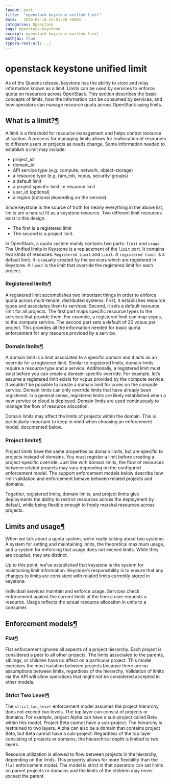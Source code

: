```yaml
---
layout: post
title:  "openstack keystone unified limit"
date:   2020-07-14 23:01:00 +0800
categories: Openstack
tags: Openstack-Keystone
excerpt: openstack keystone unified limit
mathjax: true
typora-root-url: ../
---
```


# openstack keystone unified limit

As of the Queens release, keystone has the ability to store and relay information known as a limit. Limits can be used by services to enforce quota on resources across OpenStack. This section describes the basic concepts of limits, how the information can be consumed by services, and how operators can manage resource quota across OpenStack using limits.

## What is a limit?[¶](https://docs.openstack.org/keystone/latest/admin/unified-limits.html#what-is-a-limit)

A limit is a threshold for resource management and helps control resource utilization. A process for managing limits allows for reallocation of resources to different users or projects as needs change. Some information needed to establish a limit may include:

- project_id
- domain_id
- API service type (e.g. compute, network, object-storage)
- a resource type (e.g. ram_mb, vcpus, security-groups)
- a default limit
- a project specific limit i.e resource limit
- user_id (optional)
- a region (optional depending on the service)

Since keystone is the source of truth for nearly everything in the above list, limits are a natural fit as a keystone resource. Two different limit resources exist in this design.

- The first is a registered limit
- The second is a project limit.

In OpenStack, a quota system mainly contains two parts: `limit` and `usage`. The Unified limits in Keystone is a replacement of the `limit` part. It contains two kinds of resouces: `Registered Limit` and `Limit`. A `registered limit` is a default limit. It is usually created by the services which are registered in Keystone. A `limit` is the limit that override the registered limit for each project.

### Registered limits[¶](https://docs.openstack.org/keystone/latest/admin/unified-limits.html#registered-limits)

A registered limit accomplishes two important things in order to enforce quota across multi-tenant, distributed systems. First, it establishes resource types and associates them to services. Second, it sets a default resource limit for all projects. The first part maps specific resource types to the services that provide them. For example, a registered limit can map vcpus, to the compute service. The second part sets a default of 20 vcpus per project. This provides all the information needed for basic quota enforcement for any resource provided by a service.

### Domain limits[¶](https://docs.openstack.org/keystone/latest/admin/unified-limits.html#domain-limits)

A domain limit is a limit associated to a specific domain and it acts as an override for a registered limit. Similar to registered limits, domain limits require a resource type and a service. Additionally, a registered limit must exist before you can create a domain-specific override. For example, let’s assume a registered limit exists for vcpus provided by the compute service. It wouldn’t be possible to create a domain limit for cores on the compute service. Domain limits can only override limits that have already been registered. In a general sense, registered limits are likely established when a new service or cloud is deployed. Domain limits are used continuously to manage the flow of resource allocation.

Domain limits may affect the limits of projects within the domain. This is particularly important to keep in mind when choosing an enforcement model, documented below.

### Project limits[¶](https://docs.openstack.org/keystone/latest/admin/unified-limits.html#project-limits)

Project limits have the same properties as domain limits, but are specific to projects instead of domains. You must register a limit before creating a project-specific override. Just like with domain limits, the flow of resources between related projects may vary depending on the configured enforcement model. The support enforcement models below describe how limit validation and enforcement behave between related projects and domains.

Together, registered limits, domain limits, and project limits give deployments the ability to restrict resources across the deployment by default, while being flexible enough to freely marshal resources across projects.

## Limits and usage[¶](https://docs.openstack.org/keystone/latest/admin/unified-limits.html#limits-and-usage)

When we talk about a quota system, we’re really talking about two systems. A system for setting and maintaining limits, the theoretical maximum usage, and a system for enforcing that usage does not exceed limits. While they are coupled, they are distinct.

Up to this point, we’ve established that keystone is the system for maintaining limit information. Keystone’s responsibility is to ensure that any changes to limits are consistent with related limits currently stored in keystone.

Individual services maintain and enforce usage. Services check enforcement against the current limits at the time a user requests a resource. Usage reflects the actual resource allocation in units to a consumer.

## Enforcement models[¶](https://docs.openstack.org/keystone/latest/admin/unified-limits.html#enforcement-models)

### Flat[¶](https://docs.openstack.org/keystone/latest/admin/unified-limits.html#flat)

Flat enforcement ignores all aspects of a project hierarchy. Each project is considered a peer to all other projects. The limits associated to the parents, siblings, or children have no affect on a particular project. This model exercises the most isolation between projects because there are no assumptions between limits, regardless of the hierarchy. Validation of limits via the API will allow operations that might not be considered accepted in other models.

### Strict Two Level[¶](https://docs.openstack.org/keystone/latest/admin/unified-limits.html#strict-two-level)

The `strict_two_level` enforcement model assumes the project hierarchy does not exceed two levels. The top layer can consist of projects or domains. For example, project Alpha can have a sub-project called Beta within this model. Project Beta cannot have a sub-project. The hierarchy is restrained to two layers. Alpha can also be a domain that contains project Beta, but Beta cannot have a sub-project. Regardless of the top layer consisting of projects or domains, the hierarchical depth is limited to two layers.

Resource utilization is allowed to flow between projects in the hierarchy, depending on the limits. This property allows for more flexibility than the `flat` enforcement model. The model is strict in that operators can set limits on parent projects or domains and the limits of the children may never exceed the parent.

